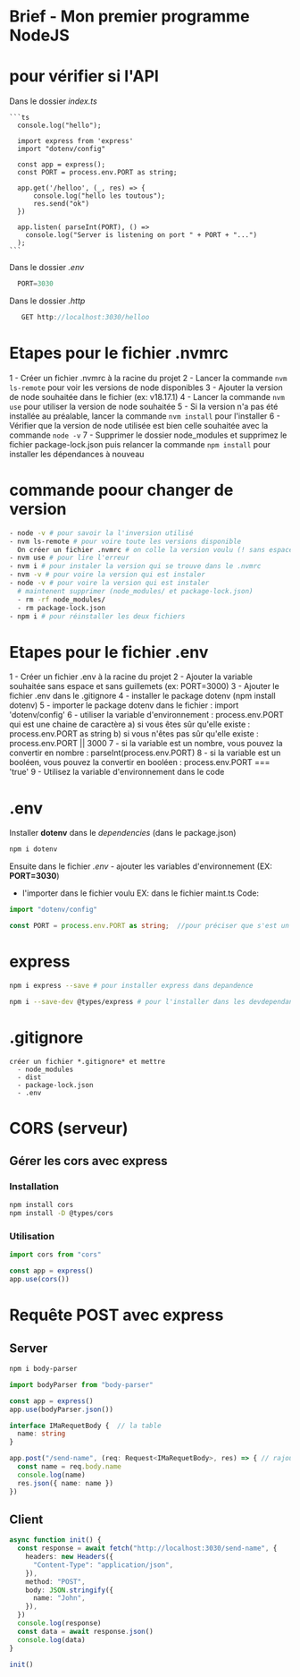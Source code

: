 # Brief - Mon premier programme NodeJS

# pour vérifier si l'API 

Dans le dossier *index.ts* 

    ```ts
      console.log("hello");

      import express from 'express'
      import "dotenv/config"

      const app = express();
      const PORT = process.env.PORT as string;

      app.get('/helloo', (_, res) => {
          console.log("hello les toutous");
          res.send("ok")
      })

      app.listen( parseInt(PORT), () =>
        console.log("Server is listening on port " + PORT + "...")
      );
    ```

Dans le dossier *.env* 
  ```ts
    PORT=3030
  ```
  

Dans le dossier *.http*

 ```ts
    GET http://localhost:3030/helloo
  ```

# Etapes pour le fichier .nvmrc

1 - Créer un fichier .nvmrc à la racine du projet
2 - Lancer la commande `nvm ls-remote` pour voir les versions de node disponibles
3 - Ajouter la version de node souhaitée dans le fichier (ex: v18.17.1)
4 - Lancer la commande `nvm use` pour utiliser la version de node souhaitée
5 - Si la version n'a pas été installée au préalable, lancer la commande `nvm install` pour l'installer
6 - Vérifier que la version de node utilisée est bien celle souhaitée avec la commande `node -v`
7 - Supprimer le dossier node_modules et supprimez le fichier package-lock.json puis relancer la commande `npm install` pour installer les dépendances à nouveau

# commande poour changer de version

```bash
- node -v # pour savoir la l'inversion utilisé
- nvm ls-remote # pour voire toute les versions disponible
  On créer un fichier .nvmrc # on colle la version voulu (! sans espace des deux coté))
- nvm use # pour lire l'erreur
- nvm i # pour instaler la version qui se trouve dans le .nvmrc
- nvm -v # pour voire la version qui est instaler
- node -v # pour voire la version qui est instaler
  # maintenent supprimer (node_modules/ et package-lock.json)
  - rm -rf node_modules/
  - rm package-lock.json
- npm i # pour réinstaller les deux fichiers
```

# Etapes pour le fichier .env

1 - Créer un fichier .env à la racine du projet
2 - Ajouter la variable souhaitée sans espace et sans guillemets (ex: PORT=3000)
3 - Ajouter le fichier .env dans le .gitignore
4 - installer le package dotenv (npm install dotenv)
5 - importer le package dotenv dans le fichier : import 'dotenv/config'
6 - utiliser la variable d'environnement : process.env.PORT qui est une chaine de caractère
    a) si vous êtes sûr qu'elle existe : process.env.PORT as string
    b) si vous n'êtes pas sûr qu'elle existe : process.env.PORT || 3000
7 - si la variable est un nombre, vous pouvez la convertir en nombre : parseInt(process.env.PORT)
8 - si la variable est un booléen, vous pouvez la convertir en booléen : process.env.PORT === 'true'
9 - Utilisez la variable d'environnement dans le code

#  .env 

Installer **dotenv** dans le *dependencies* (dans le package.json)

```bash
npm i dotenv
```

  Ensuite dans le fichier *.env* 
    - ajouter les variables d'environnement (EX: **PORT=3030**)
- l'importer dans le fichier voulu EX: dans le fichier maint.ts 
Code: 
```ts
import "dotenv/config"
```

```ts
const PORT = process.env.PORT as string;  //pour préciser que s'est un number
```

# express

  ```bash 
  npm i express --save # pour installer express dans depandence
  ```

  ```bash 
  npm i --save-dev @types/express # pour l'installer dans les devdependance
  ```


# .gitignore 

    créer un fichier *.gitignore* et mettre 
      - node_modules
      - dist
      - package-lock.json
      - .env



# CORS  (serveur)

## Gérer les cors avec express

### Installation

```bash
npm install cors
npm install -D @types/cors
```

### Utilisation

```ts
import cors from "cors"

const app = express()
app.use(cors())
```

# Requête POST avec express

## Server

```bash
npm i body-parser
```

```ts
import bodyParser from "body-parser"

const app = express()
app.use(bodyParser.json())

interface IMaRequetBody {  // la table
  name: string
}

app.post("/send-name", (req: Request<IMaRequetBody>, res) => { // rajouter du contenue
  const name = req.body.name
  console.log(name)
  res.json({ name: name })
})
```

## Client

```ts
async function init() {
  const response = await fetch("http://localhost:3030/send-name", {
    headers: new Headers({
      "Content-Type": "application/json",
    }),
    method: "POST",
    body: JSON.stringify({
      name: "John",
    }),
  })
  console.log(response)
  const data = await response.json()
  console.log(data)
}

init()
```

<!-- ## Setup

- npm init
    Nom du projet : mon-premier-programme-nodejs
    entry point : dist/index.js
    
- npm install --save-dev concurrently typescript nodemon @types/node

- ajouter les commandes au package.json
    "dev": "concurrently -k -n \"Typescript,Node\" -p \"[{name}]\" -c \"blue,green\" \"tsc --watch\" \"nodemon dist/index.js\"",
    "start": "tsc && node dist/index.js"

- npx tsc --init
    {
        "compilerOptions": {
            "module": "commonjs",
            "esModuleInterop": true,
            "outDir": "dist",
            "target": "es6",
            "strict": true
        },
        "include": [
            "src/**/*"
        ]
    }

- create src/index.ts
    console.log('Hello world');

- git init
- git ignore node_modules et dist
- git add .
- git commit -m "Initial commit"
- git remote add origin

### Les arguments

https://www.digitalocean.com/community/tutorials/nodejs-command-line-arguments-node-scripts

1 - lire un argument --help du programme et loguer "je vais vous aider" si l'arguemnt est présent
2 - lire un argument --name du programme et loguer "Bonjour" et le nom fourni si l'argument est présent

### Les objets

1 - créer un objet "personne" avec les propriétés suivantes : nom, prenom, age, sexe
2 - loguer l'objet
3 - changer le nom et le prenom par Laforge et Thomas
4 - loguer l'objet initial et l'objet modifié
5 - créer un objet "personne2" à partir de la première personne (copie)
6 - changer le nom et le prenom de la personne2 par Amish et Fatir
7 - loguer les trois objets

### Création d'un fichier JSON

1 - Installer la dépendance fs-extra
2 - Créer un fichier JSON avec l'objet personne
3 - Lire le fichier JSON et loguer le contenu

### Les variables d'environnement

1 - Créer un fichier .env
2 - Ajouter une variable d'environnement "NAME" avec la valeur de votre nom
3 - Installer la dépendance dotenv
4 - Lire la variable d'environnement et loguer "Bonjour" et le nom fourni -->

<!-- # Setup

- npm init
    Nom du projet : mon-premier-programme-nodejs
    entry point : dist/index.js
- npm install --save-dev concurrently typescript nodemon @types/node
- ajouter les commandes au package.json
    "dev": "concurrently -k -n \"Typescript,Node\" -p \"[{name}]\" -c \"blue,green\" \"tsc --watch\" \"nodemon dist/index.js\"",
    "start": "tsc && node dist/index.js"
- npx tsc --init
    {
        "compilerOptions": {
            "module": "commonjs",
            "esModuleInterop": true,
            "outDir": "dist",
            "target": "es6",
            "strict": true
        },
        "include": [
            "src/**/*"
        ]
    }
- create src/index.ts
    console.log('Hello world');

Version de Node a utilier
  - v18.17.1 -->